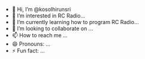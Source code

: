 - 👋 Hi, I’m @kosolhirunsri
- 👀 I’m interested in RC Radio...
- 🌱 I’m currently learning how to program RC Radio...
- 💞️ I’m looking to collaborate on ...
- 📫 How to reach me ...
- 😄 Pronouns: ...
- ⚡ Fun fact: ...

<!---
kosolhirunsri/kosolhirunsri is a ✨ special ✨ repository because its `README.md` (this file) appears on your GitHub profile.
You can click the Preview link to take a look at your changes.
--->
